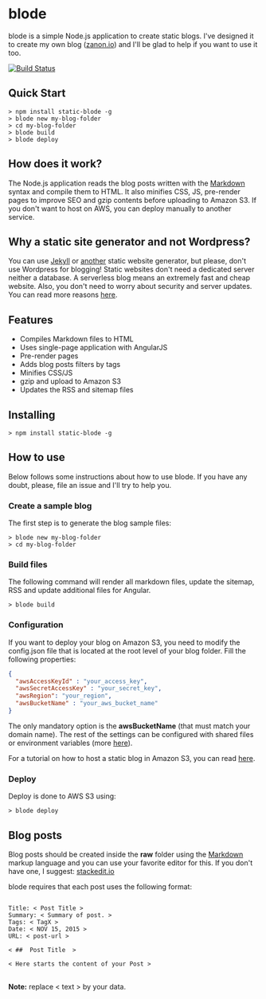# blode
blode is a simple Node.js application to create static blogs. I've designed it to create my own blog ([zanon.io](http://zanon.io)) and I'll be glad to help if you want to use it too.

[![Build Status](https://travis-ci.org/zanon-io/blode.svg?branch=master)](https://travis-ci.org/zanon-io/blode)

## Quick Start

```
> npm install static-blode -g
> blode new my-blog-folder
> cd my-blog-folder
> blode build
> blode deploy
```

## How does it work?

The Node.js application reads the blog posts written with the [Markdown](http://daringfireball.net/projects/markdown/) syntax and compile them to HTML. It also minifies CSS, JS, pre-render pages to improve SEO and gzip contents before uploading to Amazon S3. If you don't want to host on AWS, you can deploy manually to another service.

## Why a static site generator and not Wordpress?
You can use [Jekyll](http://jekyllrb.com/) or [another](http://www.sitepoint.com/6-static-blog-generators-arent-jekyll/) static website generator, but please, don't use Wordpress for blogging! Static websites don't need a dedicated server neither a database. A serverless blog means an extremely fast and cheap website. Also, you don't need to worry about security and server updates. You can read more reasons [here](http://www.sitepoint.com/wordpress-vs-jekyll-might-want-make-switch/).

## Features

- Compiles Markdown files to HTML
- Uses single-page application with AngularJS
- Pre-render pages
- Adds blog posts filters by tags
- Minifies CSS/JS
- gzip and upload to Amazon S3
- Updates the RSS and sitemap files

## Installing

```
> npm install static-blode -g
```

## How to use

Below follows some instructions about how to use blode. If you have any doubt, please, file an issue and I'll try to help you.

### Create a sample blog

The first step is to generate the blog sample files:
```
> blode new my-blog-folder
> cd my-blog-folder
```

### Build files

The following command will render all markdown files, update the sitemap, RSS and update additional files for Angular.
```
> blode build
```

### Configuration

If you want to deploy your blog on Amazon S3, you need to modify the config.json file that is located at the root level of your blog folder. Fill the following properties:

```json
{
  "awsAccessKeyId" : "your_access_key",
  "awsSecretAccessKey" : "your_secret_key",
  "awsRegion": "your_region",
  "awsBucketName" : "your_aws_bucket_name"
}
```

The only mandatory option is the **awsBucketName** (that must match your domain name). The rest of the settings can be configured with shared files or environment variables (more [here](http://docs.aws.amazon.com/AWSJavaScriptSDK/guide/node-configuring.html)).

For a tutorial on how to host a static blog in Amazon S3, you can read [here](http://docs.aws.amazon.com/gettingstarted/latest/swh/website-hosting-intro.html).

### Deploy

Deploy is done to AWS S3 using:
```
> blode deploy
```

## Blog posts

Blog posts should be created inside the **raw** folder using the [Markdown](http://en.wikipedia.org/wiki/Markdown) markup language and you can use your favorite editor for this. If you don't have one, I suggest: [stackedit.io](https://stackedit.io)

blode requires that each post uses the following format:  

<pre>
<code>
Title: < Post Title >  
Summary: < Summary of post. >  
Tags: < TagX >  
Date: < NOV 15, 2015 >  
URL: < post-url >  

< ##  Post Title  >  

< Here starts the content of your Post >  
</code>
</pre>

**Note:** replace &lt; text &gt; by your data.
